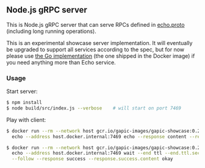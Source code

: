 ## Node.js gRPC server

This is Node.js gRPC server that can serve RPCs defined in 
[echo.proto](https://github.com/googleapis/gapic-showcase/blob/master/schema/google/showcase/v1beta1/echo.proto) 
(including long running operations). 

This is an experimental showcase server implementation. It will eventually
be upgraded to support all services according to the spec, but for now please
use 
[the Go implementation](https://github.com/googleapis/gapic-showcase/tree/master/server)
(the one shipped in the Docker image) if you need anything more than Echo service.

### Usage

Start server:
```sh
$ npm install
$ node build/src/index.js --verbose    # will start on port 7469
```

Play with client:
```sh
$ docker run --rm --network host gcr.io/gapic-images/gapic-showcase:0.2.0 \
  echo --address host.docker.internal:7469 echo --response content --response.content okay

$ docker run --rm --network host gcr.io/gapic-images/gapic-showcase:0.2.0 \
  echo --address host.docker.internal:7469 wait --end ttl --end.ttl.seconds 5 \
  --follow --response success --response.success.content okay
```
